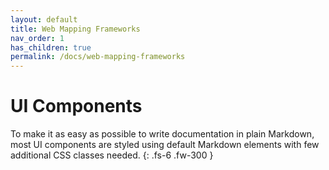 ```yaml
---
layout: default
title: Web Mapping Frameworks
nav_order: 1
has_children: true
permalink: /docs/web-mapping-frameworks
---
```


# UI Components

To make it as easy as possible to write documentation in plain Markdown, most UI components are styled using default Markdown elements with few additional CSS classes needed.
{: .fs-6 .fw-300 }
